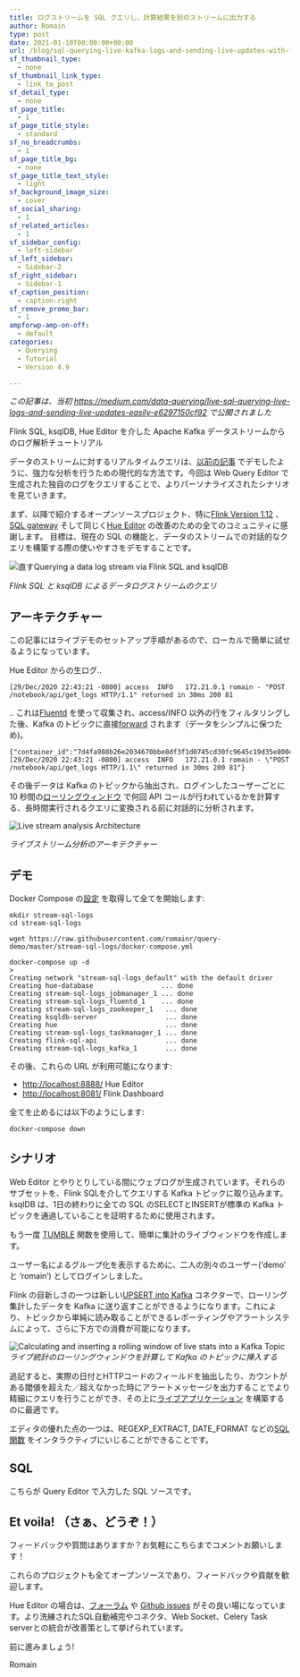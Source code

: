 ```yaml
---
title: ログストリームを SQL クエリし、計算結果を別のストリームに出力する
author: Romain
type: post
date: 2021-01-10T00:00:00+00:00
url: /blog/sql-querying-live-kafka-logs-and-sending-live-updates-with-flink-sql/
sf_thumbnail_type:
  - none
sf_thumbnail_link_type:
  - link_to_post
sf_detail_type:
  - none
sf_page_title:
  - 1
sf_page_title_style:
  - standard
sf_no_breadcrumbs:
  - 1
sf_page_title_bg:
  - none
sf_page_title_text_style:
  - light
sf_background_image_size:
  - cover
sf_social_sharing:
  - 1
sf_related_articles:
  - 1
sf_sidebar_config:
  - left-sidebar
sf_left_sidebar:
  - Sidebar-2
sf_right_sidebar:
  - Sidebar-1
sf_caption_position:
  - caption-right
sf_remove_promo_bar:
  - 1
ampforwp-amp-on-off:
  - default
categories:
  - Querying
  - Tutorial
  - Version 4.9

---
```


*この記事は、当初 https://medium.com/data-querying/live-sql-querying-live-logs-and-sending-live-updates-easily-e6297150cf92 で公開されました*

Flink SQL, ksqlDB, Hue Editor を介した Apache Kafka データストリームからのログ解析チュートリアル

データのストリームに対するリアルタイムクエリは、[以前の記事](http://localhost:1314/blog/tutorial-query-live-data-stream-with-flink-sql/) でデモしたように、強力な分析を行うための現代的な方法です。今回は Web Query Editor で生成された独自のログをクエリすることで、よりパーソナライズされたシナリオを見ていきます。

まず、以降で紹介するオープンソースプロジェクト、特に[Flink Version 1.12](https://flink.apache.org/news/2020/12/10/release-1.12.0.html) 、[SQL gateway](https://github.com/ververica/flink-sql-gateway/) そして同じく[Hue Editor](http://gethue.com/) の改善のための全てのコミュニティに感謝します。
目標は、現在の SQL の機能と、データのストリームでの対話的なクエリを構築する際の使いやすさをデモすることです。

![直すQuerying a data log stream via Flink SQL and ksqlDB](https://cdn-images-1.medium.com/max/3690/1*968GTr1dtA1zfKTCVk-V9A.gif)

*Flink SQL と ksqlDB によるデータログストリームのクエリ*

## アーキテクチャー

この記事にはライブデモのセットアップ手順があるので、ローカルで簡単に試せるようになっています。

Hue Editor からの生ログ..

    [29/Dec/2020 22:43:21 -0800] access  INFO   172.21.0.1 romain - "POST /notebook/api/get_logs HTTP/1.1" returned in 30ms 200 81

.. これは[Fluentd](https://www.fluentd.org/) を使って収集され、access/INFO 以外の行をフィルタリングした後、Kafka のトピックに直接[forward](https://docs.fluentd.org/output/kafka) されます（データをシンプルに保つため)。

    {"container_id":"7d4fa988b26e2034670bbe8df3f1d0745cd30fc9645c19d35e8004e7fcf8c71d","container_name":"/hue","source":"stdout","log":"[29/Dec/2020 22:43:21 -0800] access  INFO   172.21.0.1 romain - \"POST /notebook/api/get_logs HTTP/1.1\" returned in 30ms 200 81"}

その後データは Kafka のトピックから抽出され、ログインしたユーザーごとに 10 秒間の[ローリングウィンドウ](https://ci.apache.org/projects/flink/flink-docs-release-1.12/concepts/timely-stream-processing.html#windowing) で何回 API コールが行われているかを計算する、長時間実行されるクエリに変換される前に対話的に分析されます。

![Live stream analysis Architecture](https://cdn-images-1.medium.com/max/2000/1*AdoZQxikyBixQSCOUwiRpg.png)

*ライブストリーム分析のアーキテクチャー*

## デモ

Docker Compose の[設定](https://raw.githubusercontent.com/romainr/query-demo/master/stream-sql-logs/docker-compose.yml) を取得して全てを開始します:

    mkdir stream-sql-logs
    cd stream-sql-logs

    wget https://raw.githubusercontent.com/romainr/query-demo/master/stream-sql-logs/docker-compose.yml

    docker-compose up -d
    >
    Creating network "stream-sql-logs_default" with the default driver
    Creating hue-database                 ... done
    Creating stream-sql-logs_jobmanager_1 ... done
    Creating stream-sql-logs_fluentd_1    ... done
    Creating stream-sql-logs_zookeeper_1   ... done
    Creating ksqldb-server                 ... done
    Creating hue                           ... done
    Creating stream-sql-logs_taskmanager_1 ... done
    Creating flink-sql-api                 ... done
    Creating stream-sql-logs_kafka_1       ... done

その後、これらの URL が利用可能になります:

* [http://localhost:8888/](http://localhost:8888/) Hue Editor
* [http://localhost:8081/](http://localhost:8081/) Flink Dashboard

全てを止めるには以下のようにします:

    docker-compose down

## シナリオ

Web Editor とやりとりしている間にウェブログが生成されています。それらのサブセットを、Flink SQLを介してクエリする Kafka トピックに取り込みます。ksqlDB は、1日の終わりに全ての SQL のSELECTとINSERTが標準の Kafka トピックを通過していることを証明するために使用されます。

もう一度 [TUMBLE](https://ci.apache.org/projects/flink/flink-docs-release-1.12/dev/table/sql/queries.html#group-windows) 関数を使用して、簡単に集計のライブウィンドウを作成します。

ユーザー名によるグループ化を表示するために、二人の別々のユーザー(‘demo’ と ‘romain’) としてログインしました。

Flink の目新しさの一つは新しい[UPSERT into Kafka](https://ci.apache.org/projects/flink/flink-docs-release-1.12/dev/table/connectors/upsert-kafka.html#key-and-value-formats) コネクターで、ローリング集計したデータを Kafka に送り返すことができるようになります。これにより、トピックから単純に読み取ることができるレポーティングやアラートシステムによって、さらに下方での消費が可能になります。

![Calculating and inserting a rolling window of live stats into a Kafka Topic](https://cdn-images-1.medium.com/max/3296/1*G1nW-KMRFrWl7g6MTcCYiA.png)*ライブ統計のローリングウィンドウを計算して Kafka のトピックに挿入する*

追記すると、実際の日付とHTTPコードのフィールドを抽出したり、カウントがある閾値を超えた／超えなかった時にアラートメッセージを出力することでより精細にクエリを行うことができ、その上に[ライブアプリケーション](https://flink.apache.org/2020/07/28/flink-sql-demo-building-e2e-streaming-application.html) を構築するのに最適です。

エディタの優れた点の一つは、REGEXP_EXTRACT, DATE_FORMAT などの[SQL関数](https://ci.apache.org/projects/flink/flink-docs-release-1.12/dev/table/functions/systemFunctions.html) をインタラクティブにいじることができることです。

## SQL

こちらが Query Editor で入力した SQL ソースです。

<script src="https://gist.github.com/romainr/dc5087f26c3bcaf90906b83c489f2413.js"></script>

<script src="https://gist.github.com/romainr/fff457cd69d7328cce8652e93f555692.js"></script>

## Et voila! （さぁ、どうぞ！）

フィードバックや質問はありますか？お気軽にこちらまでコメントお願いします！

これらのプロジェクトも全てオープンソースであり、フィードバックや貢献を歓迎します。

Hue Editor の場合は、[フォーラム](https://discourse.gethue.com/) や [Github issues](https://github.com/cloudera/hue/issues) がその良い場になっています。より洗練されたSQL自動補完やコネクタ、Web Socket、Celery Task serverとの統合が改善策として挙げられています。

前に進みましょう!

Romain
